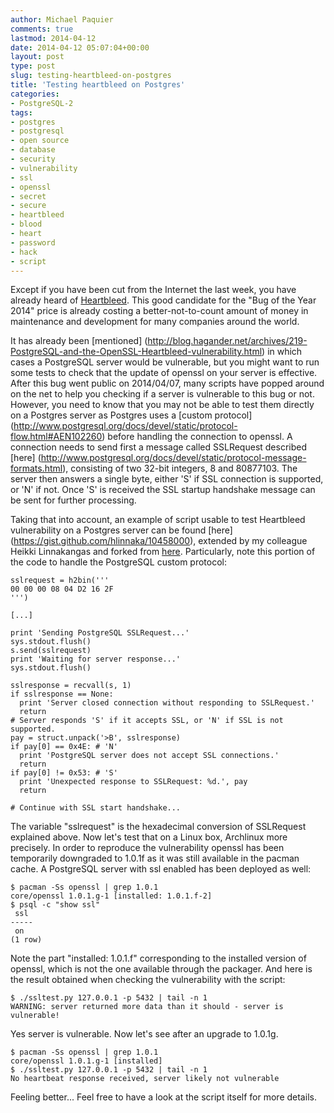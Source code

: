 ```yaml
---
author: Michael Paquier
comments: true
lastmod: 2014-04-12
date: 2014-04-12 05:07:04+00:00
layout: post
type: post
slug: testing-heartbleed-on-postgres
title: 'Testing heartbleed on Postgres'
categories:
- PostgreSQL-2
tags:
- postgres
- postgresql
- open source
- database
- security
- vulnerability
- ssl
- openssl
- secret
- secure
- heartbleed
- blood
- heart
- password
- hack
- script
---
```

Except if you have been cut from the Internet the last week, you have already
heard of [Heartbleed](http://heartbleed.com/). This good candidate for the "Bug
of the Year 2014" price is already costing a better-not-to-count amount of money
in maintenance and development for many companies around the world.

It has already been [mentioned]
(http://blog.hagander.net/archives/219-PostgreSQL-and-the-OpenSSL-Heartbleed-vulnerability.html)
in which cases a PostgreSQL server would be vulnerable, but you might want
to run some tests to check that the update of openssl on your server is effective.
After this bug went public on 2014/04/07, many scripts have popped around on the
net to help you checking if a server is vulnerable to this bug or not. However,
you need to know that you may not be able to test them directly on a Postgres
server as Postgres uses a [custom protocol]
(http://www.postgresql.org/docs/devel/static/protocol-flow.html#AEN102260)
before handling the connection to openssl. A connection needs to send first
a message called SSLRequest described [here]
(http://www.postgresql.org/docs/devel/static/protocol-message-formats.html),
consisting of two 32-bit integers, 8 and 80877103. The server then answers
a single byte, either 'S' if SSL connection is supported, or 'N' if not.
Once 'S' is received the SSL startup handshake message can be sent for
further processing.

Taking that into account, an example of script usable to test Heartbleed
vulnerability on a Postgres server can be found [here]
(https://gist.github.com/hlinnaka/10458000), extended by my colleague
Heikki Linnakangas and forked from [here](https://gist.github.com/sh1n0b1/10100394).
Particularly, note this portion of the code to handle the PostgreSQL custom
protocol:

    sslrequest = h2bin('''
    00 00 00 08 04 D2 16 2F
    ''')

    [...]

    print 'Sending PostgreSQL SSLRequest...'
    sys.stdout.flush()
    s.send(sslrequest)
    print 'Waiting for server response...'
    sys.stdout.flush()

    sslresponse = recvall(s, 1)
    if sslresponse == None:
      print 'Server closed connection without responding to SSLRequest.'
      return
    # Server responds 'S' if it accepts SSL, or 'N' if SSL is not supported.
    pay = struct.unpack('>B', sslresponse)
    if pay[0] == 0x4E: # 'N'
      print 'PostgreSQL server does not accept SSL connections.'
      return
    if pay[0] != 0x53: # 'S'
      print 'Unexpected response to SSLRequest: %d.', pay
      return

    # Continue with SSL start handshake...

The variable "sslrequest" is the hexadecimal conversion of SSLRequest
explained above. Now let's test that on a Linux box, Archlinux more
precisely. In order to reproduce the vulnerability openssl has been
temporarily downgraded to 1.0.1f as it was still available in the pacman
cache. A PostgreSQL server with ssl enabled has been deployed as well:

    $ pacman -Ss openssl | grep 1.0.1
    core/openssl 1.0.1.g-1 [installed: 1.0.1.f-2]
    $ psql -c "show ssl"
     ssl
    -----
     on
    (1 row)

Note the part "installed: 1.0.1.f" corresponding to the installed
version of openssl, which is not the one available through the packager.
And here is the result obtained when checking the vulnerability with
the script:

    $ ./ssltest.py 127.0.0.1 -p 5432 | tail -n 1
    WARNING: server returned more data than it should - server is vulnerable!

Yes server is vulnerable. Now let's see after an upgrade to 1.0.1g.

    $ pacman -Ss openssl | grep 1.0.1
    core/openssl 1.0.1.g-1 [installed]
    $ ./ssltest.py 127.0.0.1 -p 5432 | tail -n 1
    No heartbeat response received, server likely not vulnerable

Feeling better... Feel free to have a look at the script itself for
more details.

